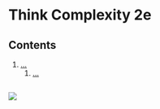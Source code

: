 <!--
Filename: 	note.md
Project: 	/Users/shume/Developer/AgentBasedModel/ThinkComplexity2e
Author: 	shumez <https://github.com/shumez>
Created: 	2019-04-21 20:51:2
Modified: 	2019-04-21 20:53:36
-----
Copyright (c) 2019 shumez
-->

# Think Complexity 2e

## Contents

1. [...](#)
    1. [...](#)


## 

![][x+\frac{1}{x}=1]




[x+\frac{1}{x}=1]: https://latex.codecogs.com/gif.latex?\inline&space;x+\frac{1}{x}=1
<!-- [x+\frac{1}{x}=1]: https://latex.codecogs.com/gif.latex?x+\frac{1}{x}=1 -->

<!-- <style type="text/css">
	img{width: 50%; float: right;}
</style> -->